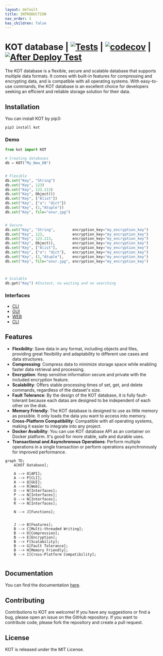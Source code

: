 ```yaml
---
layout: default
title: INTRODUCTION
nav_order: 1
has_children: false
---
```

# KOT database | [![Tests](https://github.com/onuratakan/KOT/actions/workflows/tests.yml/badge.svg)](https://github.com/onuratakan/KOT/actions/workflows/tests.yml) | [![codecov](https://codecov.io/gh/onuratakan/KOT/branch/master/graph/badge.svg?token=Q38EWFNSIJ)](https://codecov.io/gh/onuratakan/KOT) | [![After Deploy Test](https://github.com/onuratakan/KOT/actions/workflows/after_deploy_test.yml/badge.svg)](https://github.com/onuratakan/KOT/actions/workflows/after_deploy_test.yml)

The KOT database is a flexible, secure and scalable database that supports multiple data formats. It comes with built-in features for compressing and encrypting data, and is compatible with all operating systems. With easy-to-use commands, the KOT database is an excellent choice for developers seeking an efficient and reliable storage solution for their data.

## Installation
You can install KOT by pip3:

```console
pip3 install kot
```

### Demo

```python
from kot import KOT

# Creating databases
db = KOT("My_New_DB")


# Flexible
db.set("Key", "String")
db.set("Key", 123)
db.set("Key", 123.213)
db.set("Key", Object())
db.set("Key", ["Alist"])
db.set("Key", {"a": "dict"})
db.set("Key", (1,"Atuple"))
db.set("Key", file="onur.jpg")


# Secure
db.set("Key", "String",        encryption_key="my_encryption_key")
db.set("Key", 123,             encryption_key="my_encryption_key")
db.set("Key", 123.213,         encryption_key="my_encryption_key")
db.set("Key", Object(),        encryption_key="my_encryption_key")
db.set("Key", ["Alist"],       encryption_key="my_encryption_key")
db.set("Key", {"a": "dict"},   encryption_key="my_encryption_key")
db.set("Key", (1,"Atuple"),    encryption_key="my_encryption_key")
db.set("Key", file="onur.jpg", encryption_key="my_encryption_key")



# Scalable
db.get("Key") #Instant, no waiting and no searching


```

### Interfaces
- [CLI](https://onuratakan.github.io/KOT/interfaces/cli.html)
- [GUI](https://onuratakan.github.io/KOT/interfaces/gui.html)
- [WEB](https://onuratakan.github.io/KOT/interfaces/web.html)
- [CLI](https://onuratakan.github.io/KOT/interfaces/api.html)

## Features

- **Flexibility**: Save data in any format, including objects and files, providing great flexibility and adaptability to different use cases and data structures.
- **Compressing**: Compress data to minimize storage space while enabling faster data retrieval and processing.
- **Encryption**: Keep sensitive information secure and private with the included encryption feature.
- **Scalability**: Offers stable processing times of set, get, and delete commands, regardless of the dataset's size.
- **Fault Tolerance**: By the design of the KOT database, it is fully fault-tolerant because each datas are designed to be independent of each other on the disk.
- **Memory Friendly**: The KOT database is designed to use as little memory as possible. It only loads the data you want to access into memory.
- **Cross-Platform Compatibility**: Compatible with all operating systems, making it easier to integrate into any project.
- **Docker Avaibility**: You can use KOT database API as an container on Docker platform. It's good for more stable, safe and durable uses.
- **Transactional and Asynchronous Operations**: Perform multiple operations in a single transaction or perform operations asynchronously for improved performance.


```mermaid
graph TD;
    A[KOT Database];

    A --> O[API];
    A --> P[CLI];
    A --> Q[GUI];
    A --> R[Web];
    O --> N[Interfaces];
    P --> N[Interfaces];
    Q --> N[Interfaces];
    R --> N[Interfaces];

    N --> J[Functions];


    J --> B[Features];
    B --> C[Multi-threaded Writing];
    B --> D[Compression];
    B --> E[Encryption];
    B --> F[Scalability];
    B --> G[Fault Tolerance];
    B --> H[Memory Friendly];
    B --> I[Cross-Platform Compatibility];


```

## Documentation
You can find the documentation [here](https://onuratakan.github.io/KOT/).


## Contributing
Contributions to KOT are welcome! If you have any suggestions or find a bug, please open an issue on the GitHub repository. If you want to contribute code, please fork the repository and create a pull request.

## License
KOT is released under the MIT License.
